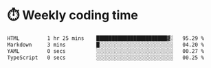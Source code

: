 
# :stopwatch: Weekly coding time
<!--START_SECTION:waka-->

```txt
HTML         1 hr 25 mins    ███████████████████████▓░   95.29 %
Markdown     3 mins          █░░░░░░░░░░░░░░░░░░░░░░░░   04.20 %
YAML         0 secs          ░░░░░░░░░░░░░░░░░░░░░░░░░   00.27 %
TypeScript   0 secs          ░░░░░░░░░░░░░░░░░░░░░░░░░   00.25 %
```

<!--END_SECTION:waka-->


<!-- <p> <img src="https://github-readme-stats.vercel.app/api?username=cozgerest&show_icons=true&hide_border=false" />  </p> -->

